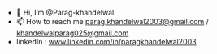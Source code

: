 - 👋 Hi, I’m @Parag-khandelwal
- 📫 How to reach me parag.khandelwal2003@gmail.com / khandelwalparag025@gmail.com
- linkedIn : www.linkedin.com/in/paragkhandelwal2003


<!---
Parag-khandelwal/Parag-khandelwal is a ✨ special ✨ repository because its `README.md` (this file) appears on your GitHub profile.
You can click the Preview link to take a look at your changes.
--->
